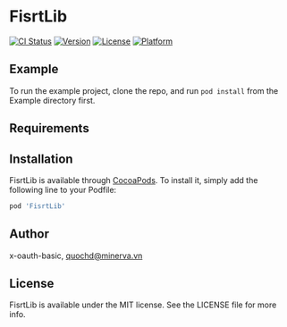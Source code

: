 # FisrtLib

[![CI Status](https://img.shields.io/travis/x-oauth-basic/FisrtLib.svg?style=flat)](https://travis-ci.org/x-oauth-basic/FisrtLib)
[![Version](https://img.shields.io/cocoapods/v/FisrtLib.svg?style=flat)](https://cocoapods.org/pods/FisrtLib)
[![License](https://img.shields.io/cocoapods/l/FisrtLib.svg?style=flat)](https://cocoapods.org/pods/FisrtLib)
[![Platform](https://img.shields.io/cocoapods/p/FisrtLib.svg?style=flat)](https://cocoapods.org/pods/FisrtLib)

## Example

To run the example project, clone the repo, and run `pod install` from the Example directory first.

## Requirements

## Installation

FisrtLib is available through [CocoaPods](https://cocoapods.org). To install
it, simply add the following line to your Podfile:

```ruby
pod 'FisrtLib'
```

## Author

x-oauth-basic, quochd@minerva.vn

## License

FisrtLib is available under the MIT license. See the LICENSE file for more info.
